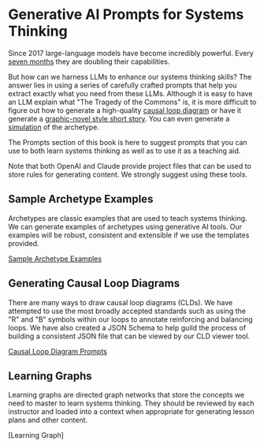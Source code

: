 # Generative AI Prompts for Systems Thinking

Since 2017 large-language models have become incredibly powerful.
Every [seven months](https://dmccreary.github.io/tracking-ai-course/sims/ai-doubling-rate/) they are doubling their capabilities.

But how can we harness LLMs to enhance our systems thinking skills?  The answer lies in
using a series of carefully crafted prompts that help you extract exactly what
you need from these LLMs.  Although it is easy to have an LLM explain what "The Tragedy of the Commons" is, it is more difficult to figure out how to generate a high-quality [causal loop diagram](../glossary.md#causal-loop-diagrams) or have it generate a [graphic-novel style short story](../stories/tragedy-of-the-commons/index.md).  You can even generate a [simulation](../sims/toc/index.md) of the archetype.

The Prompts section of this book is here to suggest prompts that you can use to
both learn systems thinking as well as to use it as a teaching aid.

Note that both OpenAI and Claude provide project files that can be used to store rules for generating content.  We strongly suggest using these tools.

## Sample Archetype Examples

Archetypes are classic examples that are used to
teach systems thinking.  We can generate examples
of archetypes using generative AI tools.  Our
examples will be robust, consistent and extensible if
we use the templates provided.

[Sample Archetype Examples](./archetype-examples/index.md)

## Generating Causal Loop Diagrams

There are many ways to draw causal loop diagrams (CLDs).
We have attempted to use the most broadly accepted
standards such as using the "R" and "B" symbols within
our loops to annotate reinforcing and balancing loops.
We have also created a JSON Schema to help guild
the process of building a consistent JSON file that
can be viewed by our CLD viewer tool.

[Causal Loop Diagram Prompts](./cld/index.md)

## Learning Graphs

Learning graphs are directed graph networks that store
the concepts we need to master to learn systems thinking.
They should be reviewed by each instructor and loaded
into a context when appropriate for generating lesson plans
and other content.

[Learning Graph]

